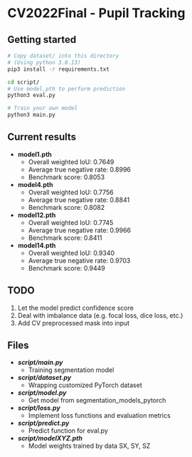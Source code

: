 # CV2022Final - Pupil Tracking

## Getting started
```bash
# Copy dataset/ into this directory
# (Using python 3.8.13)
pip3 install -r requirements.txt

cd script/
# Use model.pth to perform prediction
python3 eval.py

# Train your own model
python3 main.py
```

## Current results
+ **model1.pth**
	+ Overall weighted IoU: 0.7649
	+ Average true negative rate: 0.8996
	+ Benchmark score: 0.8053
+ **model4.pth**
	+ Overall weighted IoU: 0.7756
	+ Average true negative rate: 0.8841
	+ Benchmark score: 0.8082
+ **model12.pth**
	+ Overall weighted IoU: 0.7745
	+ Average true negative rate: 0.9966
	+ Benchmark score: 0.8411
+ **model14.pth**
	+ Overall weighted IoU: 0.9340
	+ Average true negative rate: 0.9703
	+ Benchmark score: 0.9449

## TODO
1. Let the model predict confidence score
2. Deal with imbalance data (e.g. focal loss, dice loss, etc.)
3. Add CV preprocessed mask into input

## Files
+ ***script/main.py***
	+ Training segmentation model
+ ***script/dataset.py***
	+ Wrapping customized PyTorch dataset
+ ***script/model.py***
	+ Get model from segmentation_models_pytorch
+ ***script/loss.py***
	+ Implement loss functions and evaluation metrics
+ ***script/predict.py***
	+ Predict function for eval.py
+ ***script/modelXYZ.pth***
	+ Model weights trained by data SX, SY, SZ